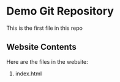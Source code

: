 # Demo Git Repository

This is the first file in this repo

## Website Contents

Here are the files in the website:

1. index.html
